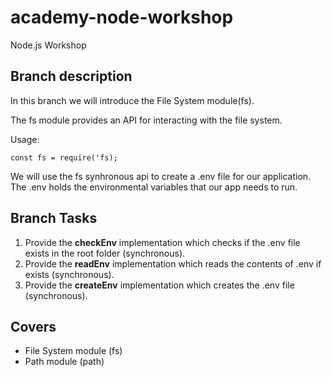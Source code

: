 # academy-node-workshop

Node.js Workshop

## Branch description

In this branch we will introduce the File System module(fs). 

The fs module provides an API for interacting with the file system.


Usage:
```
const fs = require('fs);
```

We will use the fs synhronous api to create a .env file for our application. 
The .env holds the environmental variables that our app needs to run.

## Branch Tasks

1. Provide the __checkEnv__ implementation which checks if the .env file exists in the root folder (synchronous).
2. Provide the __readEnv__ implementation which reads the contents of .env if exists (synchronous).
3. Provide the __createEnv__ implementation which creates the .env file (synchronous).

## Covers

- File System module (fs)
- Path module (path)
